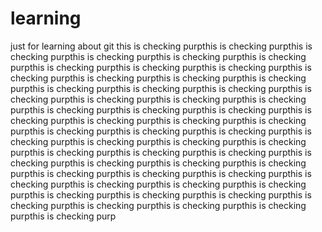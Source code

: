 # learning
just for learning about git
this is checking purpthis is checking purpthis is checking purpthis is checking purpthis is checking purpthis is checking purpthis is checking purpthis is checking purpthis is checking purpthis is checking purpthis is checking purpthis is checking purpthis is checking purpthis is checking purpthis is checking purpthis is checking purpthis is checking purpthis is checking purpthis is checking purpthis is checking purpthis is checking purpthis is checking purpthis is checking purpthis is checking purpthis is checking purpthis is checking purpthis is checking purpthis is checking purpthis is checking purpthis is checking purpthis is checking purpthis is checking purpthis is checking purpthis is checking purpthis is checking purpthis is checking purpthis is checking purpthis is checking purpthis is checking purpthis is checking purpthis is checking purpthis is checking purpthis is checking purpthis is checking purpthis is checking purpthis is checking purpthis is checking purpthis is checking purpthis is checking purpthis is checking purpthis is checking purpthis is checking purpthis is checking purpthis is checking purpthis is checking purpthis is checking purp
